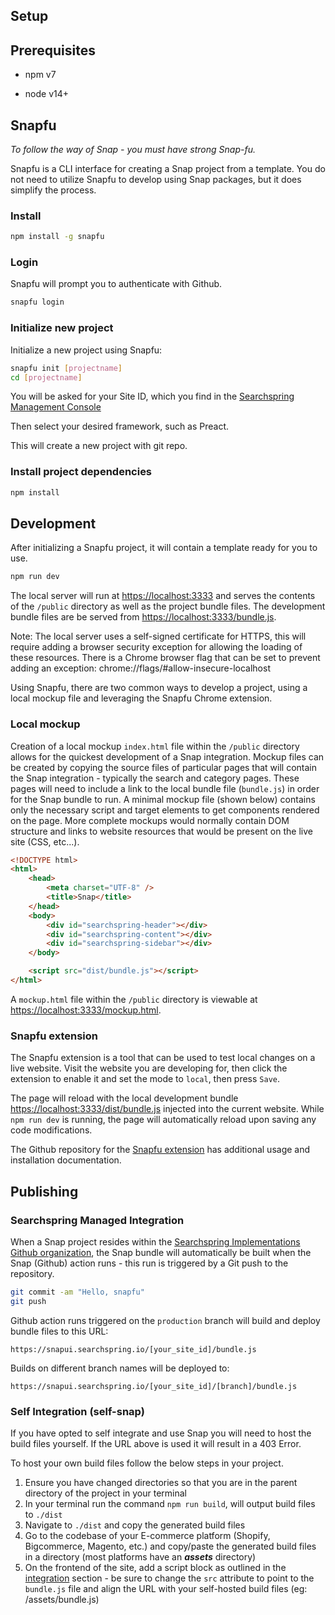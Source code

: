 ## Setup


## Prerequisites

- npm v7

- node v14+

## Snapfu

_To follow the way of Snap - you must have strong Snap-fu._

Snapfu is a CLI interface for creating a Snap project from a template. You do not need to utilize Snapfu to develop using Snap packages, but it does simplify the process.

### Install

```sh
npm install -g snapfu
```


### Login

Snapfu will prompt you to authenticate with Github.

```sh
snapfu login
```

### Initialize new project

Initialize a new project using Snapfu:

```sh
snapfu init [projectname]
cd [projectname]
```

You will be asked for your Site ID, which you find in the [Searchspring Management Console](https://manage.searchspring.net)

Then select your desired framework, such as Preact. 

This will create a new project with git repo.

### Install project dependencies

```sh
npm install
```

## Development

After initializing a Snapfu project, it will contain a template ready for you to use. 

```sh
npm run dev
```

The local server will run at [https://localhost:3333](https://localhost:3333) and serves the contents of the `/public` directory as well as the project bundle files. The development bundle files are be served from [https://localhost:3333/bundle.js](https://localhost:3333/bundle.js).

Note: The local server uses a self-signed certificate for HTTPS, this will require adding a browser security exception for allowing the loading of these resources. There is a Chrome browser flag that can be set to prevent adding an exception: chrome://flags/#allow-insecure-localhost

Using Snapfu, there are two common ways to develop a project, using a local mockup file and leveraging the Snapfu Chrome extension.

### Local mockup

Creation of a local mockup `index.html` file within the `/public` directory allows for the quickest development of a Snap integration. Mockup files can be created by copying the source files of particular pages that will contain the Snap integration - typically the search and category pages. These pages will need to include a link to the local bundle file (`bundle.js`) in order for the Snap bundle to run. A minimal mockup file (shown below) contains only the necessary script and target elements to get components rendered on the page. More complete mockups would normally contain DOM structure and links to website resources that would be present on the live site (CSS, etc...).

```html
<!DOCTYPE html>
<html>
	<head>
		<meta charset="UTF-8" />
		<title>Snap</title>
	</head>
	<body>
		<div id="searchspring-header"></div>
		<div id="searchspring-content"></div>
		<div id="searchspring-sidebar"></div>
	</body>

	<script src="dist/bundle.js"></script>
</html>
```

A `mockup.html` file within the `/public` directory is viewable at [https://localhost:3333/mockup.html](https://localhost:3333/mockup.html).

### Snapfu extension 

The Snapfu extension is a tool that can be used to test local changes on a live website. Visit the website you are developing for, then click the extension to enable it and set the mode to `local`, then press `Save`.

The page will reload with the local development bundle [https://localhost:3333/dist/bundle.js](https://localhost:3333/dist/bundle.js) injected into the current website. While `npm run dev` is running, the page will automatically reload upon saving any code modifications.

The Github repository for the [Snapfu extension](https://github.com/searchspring/snapfu-extension) has additional usage and installation documentation.
## Publishing

### Searchspring Managed Integration

When a Snap project resides within the [Searchspring Implementations Github organization](https://github.com/searchspring-implementations), the Snap bundle will automatically be built when the Snap (Github) action runs - this run is triggered by a Git push to the repository.

```sh
git commit -am "Hello, snapfu"
git push
```

Github action runs triggered on the `production` branch will build and deploy bundle files to this URL:

`https://snapui.searchspring.io/[your_site_id]/bundle.js`

Builds on different branch names will be deployed to:

`https://snapui.searchspring.io/[your_site_id]/[branch]/bundle.js`

### Self Integration (self-snap)

If you have opted to self integrate and use Snap you will need to host the build files yourself. If the URL above is used it will result in a 403 Error.

To host your own build files follow the below steps in your project.

1. Ensure you have changed directories so that you are in the parent directory of the project in your terminal
2. In your terminal run the command `npm run build`, will output build files to `./dist` 
3. Navigate to `./dist` and copy the generated build files 
4. Go to the codebase of your E-commerce platform (Shopify, Bigcommerce, Magento, etc.) and copy/paste the generated build files in a directory (most platforms have an ***assets*** directory) 
5. On the frontend of the site, add a script block as outlined in the [integration](https://github.com/searchspring/snap/blob/main/docs/INTEGRATION.md) section - be sure to change the `src` attribute to point to the `bundle.js` file and align the URL with your self-hosted build files (eg: /assets/bundle.js)
